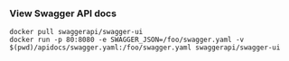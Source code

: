 ### View Swagger API docs
```console
docker pull swaggerapi/swagger-ui
docker run -p 80:8080 -e SWAGGER_JSON=/foo/swagger.yaml -v $(pwd)/apidocs/swagger.yaml:/foo/swagger.yaml swaggerapi/swagger-ui
```

